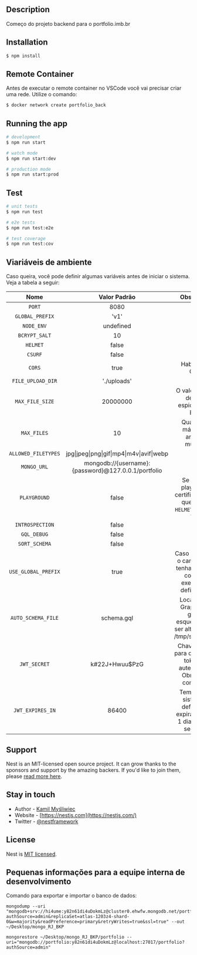 ## Description

Começo do projeto backend para o portfolio.imb.br

## Installation

```bash
$ npm install
```

## Remote Container

Antes de executar o remote container no VSCode você vai precisar criar uma rede. Utilize o comando:

```bash
$ docker network create portfolio_back
```

## Running the app

```bash
# development
$ npm run start

# watch mode
$ npm run start:dev

# production mode
$ npm run start:prod
```

## Test

```bash
# unit tests
$ npm run test

# e2e tests
$ npm run test:e2e

# test coverage
$ npm run test:cov
```

## Viariáveis de ambiente

Caso queira, você pode definir algumas variáveis antes de iniciar o sistema. Veja a tabela a seguir:

|        Nome         |                    Valor Padrão                     |                                      Observação                                      |
| :-----------------: | :-------------------------------------------------: | :----------------------------------------------------------------------------------: |
|       `PORT`        |                        8080                         |                                                                                      |
|   `GLOBAL_PREFIX`   |                        'v1'                         |                                                                                      |
|     `NODE_ENV`      |                      undefined                      |                                                                                      |
|    `BCRYPT_SALT`    |                         10                          |                                                                                      |
|      `HELMET`       |                        false                        |                                                                                      |
|       `CSURF`       |                        false                        |                                                                                      |
|       `CORS`        |                        true                         |                                  Habilitar um CORS                                   |
|  `FILE_UPLOAD_DIR`  |                     './uploads'                     |                                                                                      |
|   `MAX_FILE_SIZE`   |                      20000000                       |                     O valor máximo deve ser espicifado em Bytes                      |
|     `MAX_FILES`     |                         10                          |                       Quantidade máxima de arquivos multiplos                        |
| `ALLOWED_FILETYPES` |      jpg\|jpeg\|png\|gif\|mp4\|m4v\|avif\|webp      |                                                                                      |
|     `MONGO_URL`     | mongodb://{username}:{password}@127.0.0.1/portfolio |                                                                                      |
|    `PLAYGROUND`     |                        false                        |  Se habilitar playground, certifique-se de que `CSURF` e `HELMET` estão em `false`   |
|   `INTROSPECTION`   |                        false                        |                                                                                      |
|     `GQL_DEBUG`     |                        false                        |                                                                                      |
|    `SORT_SCHEMA`    |                        false                        |                                                                                      |
| `USE_GLOBAL_PREFIX` |                        true                         | Caso queria que o caminho não tenha o prefixo, como por exemplo `v1`, defina `false` |
| `AUTO_SCHEMA_FILE`  |                     schema.gql                      |  Local onde o GraphQL vai gerar o esquema, pode ser alterado. Ex.: /tmp/schema.gql   |
|    `JWT_SECRET`     |                   k#22J+Hwuu$PzG                    |    Chave secreta para criação dos tokens de autenticação. Obrigatório configurar.    |
|  `JWT_EXPIRES_IN`   |                        86400                        |     Tempo que o sistema irá definir para expirar o token. 1 dia = 86400 segundos     |

## Support

Nest is an MIT-licensed open source project. It can grow thanks to the sponsors and support by the amazing backers. If you'd like to join them, please [read more here](https://docs.nestjs.com/support).

## Stay in touch

- Author - [Kamil Myśliwiec](https://kamilmysliwiec.com)
- Website - [https://nestjs.com](https://nestjs.com/)
- Twitter - [@nestframework](https://twitter.com/nestframework)

## License

Nest is [MIT licensed](LICENSE).

## Pequenas informações para a equipe interna de desenvolvimento

Comando para exportar e importar o banco de dados:

```shell
mongodump --uri "mongodb+srv://hi4ume:y82n61di4uDokmLz@cluster0.ehwfw.mongodb.net/portfolio?authSource=admin&replicaSet=atlas-1203z4-shard-0&w=majority&readPreference=primary&retryWrites=true&ssl=true" --out ~/Desktop/mongo_RJ_BKP
```

```shell
mongorestore ~/Desktop/mongo_RJ_BKP/portfolio --uri="mongodb://portfolio:y82n61di4uDokmLz@localhost:27017/portfolio?authSource=admin"
```
